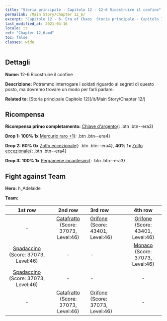 ```yaml
---
title: "Storia principale - Capitolo 12 - 12-6 Ricostruire il confine"
permalink: /Main Story/Chapter 12_6/
excerpt: "Capitolo 12 - 6. Era of Chaos  Storia principale - Capitolo 12_6. 12-6 Ricostruire il confine"
last_modified_at: 2021-04-16
locale: it
ref: "Chapter 12_6.md"
toc: false
classes: wide
---
```


## Dettagli

 **Nome:** 12-6 Ricostruire il confine

 **Descrizione:** Potremmo interrogare i soldati riguardo ai segreti di questo posto, ma dovremo trovare un modo per farli parlare.

 **Related to:** [Storia principale Capitolo 12](/it/Main Story/Chapter 12/)

## Ricompensa

 **Ricompensa primo completamento:** [Chiave d'argento](/it/Items/con_693/){: .btn .btn--era3}

 **Drop 1:** **100% 1x** [Mercurio raro +1](/it/Items/mat_42/){: .btn .btn--era4}

 **Drop 2:** **60% 0x** [Zolfo eccezionale](/it/Items/mat_36/){: .btn .btn--era4}, **40% 1x** [Zolfo eccezionale](/it/Items/mat_36/){: .btn .btn--era4}

 **Drop 3:** **100% 1x** [Pergamene incantesimi](/it/Items/con_694/){: .btn .btn--era3}


## Fight against Team
 **Hero:** h_Adelaide

 **Team:**


  | 1st row | 2nd row | 3rd row | 4th row |
  |:----:|:----:|:----|:----:|
  | - | [Catafratto](/it/units/Cavalier/) (Score: 37073, Level:46)  | [Grifone](/it/units/Griffin/) (Score: 43401, Level:46)  | [Grifone](/it/units/Griffin/) (Score: 43401, Level:46)  |
  | [Spadaccino](/it/units/Swordsman/) (Score: 37073, Level:46)  | - | - | [Monaco](/it/units/Monk/) (Score: 37073, Level:46)  |
  | [Spadaccino](/it/units/Swordsman/) (Score: 37073, Level:46)  | - | - | - |
  | - | [Catafratto](/it/units/Cavalier/) (Score: 37073, Level:46)  | [Grifone](/it/units/Griffin/) (Score: 37073, Level:46)  | - |


